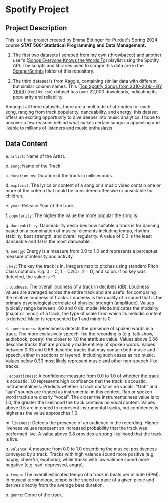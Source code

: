 # Spotify Project

## Project Description

This is a final project created by Emma Bittinger for Purdue's Spring 2024 course **STAT 506: Statistical Programming and Data Management.**

1. The first two datasets I scraped from my own ([throwbaccc](https://open.spotify.com/playlist/66kbLWdmxWuMYeByFkqADT])) and another user’s ([Songs Everyone Knows the Words To](https://open.spotify.com/playlist/7dBWDKw7I8kZy0td1VYFIY)) playlist using the Spotify API. The scripts and libraries used to scrape this data are in the [ScraperScripts](https://github.com/ebittin/SpotifyProject/tree/main/ScraperScripts) folder of this repository.

2. The third dataset is from Kaggle, containing similar data with different but similar column names. This ([Top Spotify Songs from 2010-2019 – BY YEAR](https://www.kaggle.com/datasets/leonardopena/top-spotify-songs-from-20102019-by-year)) (`top10s.csv`) dataset has over 22,000 downloads, indicating its popularity and reliability. 

Amongst all three datasets, there are a multitude of attributes for each song, ranging from track popularity, danceability, and energy, this dataset offers an exciting opportunity to dive deeper into music analytics. I hope to uncover a few reasons behind what makes certain songs so appealing and likable to millions of listeners and music enthusiasts. 

## Data Content

a. `artist`: Name of the Artist.

b. `song`: Name of the Track.

c. `duration_ms`: Duration of the track in milliseconds.

d. `explicit`: The lyrics or content of a song or a music video contain one or more of the criteria that could be considered offensive or unsuitable for children.

e. `year`: Release Year of the track.

f. `popularity`: The higher the value the more popular the song is.

g. `danceability`: Danceability describes how suitable a track is for dancing based on a combination of musical elements including tempo, rhythm stability, beat strength, and overall regularity. A value of 0.0 is the least danceable and 1.0 is the most danceable.

h. `energy`: Energy is a measure from 0.0 to 1.0 and represents a perceptual measure of intensity and activity.

i. `key`: The key the track is in. Integers map to pitches using standard Pitch Class notation. E.g. 0 = C, 1 = C♯/D♭, 2 = D, and so on. If no key was detected, the value is -1.

j. `loudness`: The overall loudness of a track in decibels (dB). Loudness values are averaged across the entire track and are useful for comparing the relative loudness of tracks. Loudness is the quality of a sound that is the primary psychological correlate of physical strength (amplitude). Values typically range between -60 and 0 db.
mode: Mode indicates the modality (major or minor) of a track, the type of scale from which its melodic content is derived. Major is represented by 1 and minor is 0.

k. `speechiness`: Speechiness detects the presence of spoken words in a track. The more exclusively speech-like the recording is (e.g. talk show, audiobook, poetry) the closer to 1.0 the attribute value. Values above 0.66 describe tracks that are probably made entirely of spoken words. Values between 0.33 and 0.66 describe tracks that may contain both music and speech, either in sections or layered, including such cases as rap music. Values below 0.33 most likely represent music and other non-speech-like tracks.

l. `acousticness`: A confidence measure from 0.0 to 1.0 of whether the track is acoustic. 1.0 represents high confidence that the track is acoustic.
instrumentalness: Predicts whether a track contains no vocals. “Ooh” and “aah” sounds are treated as instrumental in this context. Rap or spoken word tracks are clearly “vocal”. The closer the instrumentalness value is to 1.0, the greater the likelihood the track contains no vocal content. Values above 0.5 are intended to represent instrumental tracks, but confidence is higher as the value approaches 1.0.

m. `liveness`: Detects the presence of an audience in the recording. Higher liveness values represent an increased probability that the track was performed live. A value above 0.8 provides a strong likelihood that the track is live.

n. `valence`: A measure from 0.0 to 1.0 describing the musical positiveness conveyed by a track. Tracks with high valence sound more positive (e.g. happy, cheerful, euphoric), while tracks with low valence sound more negative (e.g. sad, depressed, angry).

o. `tempo`: The overall estimated tempo of a track in beats per minute (BPM). In musical terminology, tempo is the speed or pace of a given piece and derives directly from the average beat duration.

p. `genre`: Genre of the track.
